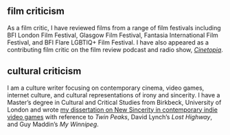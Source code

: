 ## film criticism

As a film critic, I have reviewed films from a range of film festivals including BFI London Film Festival, Glasgow Film Festival, Fantasia International Film Festival, and BFI Flare LGBTIQ+ Film Festival. I have also appeared as a contributing film critic on the film review podcast and radio show, *[Cinetopia](https://anchor.fm/cinetopia/)*.

## cultural criticism

I am a culture writer focusing on contemporary cinema, video games, internet culture, and cultural representations of irony and sincerity. I have a Master’s degree in Cultural and Critical Studies from Birkbeck, University of London and wrote [my dissertation on New Sincerity in contemporary indie video games](https://hcommons.org/deposits/item/hc:32869/) with reference to *Twin Peaks*, David Lynch’s *Lost Highway*, and Guy Maddin’s *My Winnipeg*.
